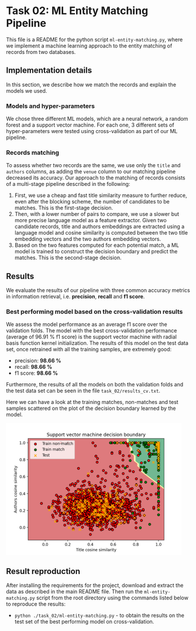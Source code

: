 # Task 02: ML Entity Matching Pipeline
This file is a README for the python script `ml-entity-matching.py`, where we implement a machine learning approach to the entity matching of records from two databases.

## Implementation details
In this section, we describe how we match the records and explain the models we used.

### Models and hyper-parameters
We chose three different ML models, which are a neural network, a random forest and a support vector machine. For each one, 3 different sets of hyper-parameters were tested using cross-validation as part of our ML pipeline.

### Records matching
To assess whether two records are the same, we use only the `title` and `authors` columns, as adding the `venue` column to our matching pipeline decreased its accuracy. Our approach to the matching of records consists of a multi-stage pipeline described in the following:
1. First, we use a cheap and fast title similarity measure to further reduce, even after the blocking scheme, the number of candidates to be matches. This is the first-stage decision.
2. Then, with a lower number of pairs to compare, we use a slower but more precise language model as a feature extractor. Given two candidate records, title and authors embeddings are extracted using a language model and cosine similarity is computed between the two title embedding vectors and the two authors embedding vectors.
3. Based on the two features computed for each potential match, a ML model is trained to construct the decision boundary and predict the matches. This is the second-stage decision.

## Results
We evaluate the results of our pipeline with three common accuracy metrics in information retrieval, i.e. **precision**, **recall** and **f1 score**.

### Best performing model based on the cross-validation results
We assess the model performance as an average f1 score over the validation folds. The model with the best cross-validation performance (average of 96.91 % f1 score) is the support vector machine with radial basis function kernel initialization. The results of this model on the test data set, once retrained with all the training samples, are extremely good:
* precision: **98.66 %**
* recall:    **98.66 %**
* f1 score:  **98.66 %**

Furthermore, the results of all the models on both the validation folds and the test data set can be seen in the file `task_02/results_cv.txt`.

Here we can have a look at the training matches, non-matches and test samples scattered on the plot of the decision boundary learned by the model.

<img src="../plots/SVM_1_decision_boundary.png" alt="SVM1" width="480"/>

## Result reproduction
After installing the requirements for the project, download and extract the data as described in the main README file. Then run the `ml-entity-matching.py` script from the root directory using the commands listed below to reproduce the results:
* `python ./task_02/ml-entity-matching.py` - to obtain the results on the test set of the best performing model on cross-validation.
